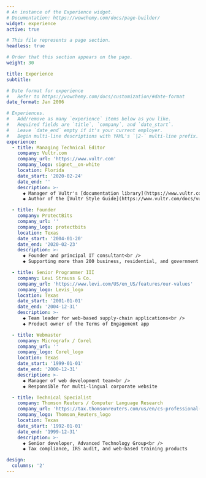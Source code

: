 ```yaml
---
# An instance of the Experience widget.
# Documentation: https://wowchemy.com/docs/page-builder/
widget: experience
active: true

# This file represents a page section.
headless: true

# Order that this section appears on the page.
weight: 30

title: Experience
subtitle:

# Date format for experience
#   Refer to https://wowchemy.com/docs/customization/#date-format
date_format: Jan 2006

# Experiences.
#   Add/remove as many `experience` items below as you like.
#   Required fields are `title`, `company`, and `date_start`.
#   Leave `date_end` empty if it's your current employer.
#   Begin multi-line descriptions with YAML's `|2-` multi-line prefix.
experience:
  - title: Managing Technical Editor
    company: Vultr.com
    company_url: 'https://www.vultr.com'
    company_logo: signet__on-white
    location: Florida
    date_start: '2020-02-24'
    date_end: ''
    description: >-
      ◆ Manager of Vultr's [documentation library](https://www.vultr.com/docs/) and [Trusted Author](https://vultrdocs.notion.site/) program<br />
      ◆ Author of the [Vultr Style Guide](https://www.vultr.com/docs/vultr-docs-style-guide/) and [Markdown Toolkit](https://github.com/vultr/vultr-mdtk#readme)

  - title: Founder
    company: ProtectBits
    company_url: ''
    company_logo: protectbits
    location: Texas
    date_start: '2004-01-20'
    date_end: '2020-02-23'
    description: >-
      ◆ Founder and principal IT consultant<br />
      ◆ Supporting more than 200 business, residential, and government clients

  - title: Senior Programmer III
    company: Levi Strauss & Co.
    company_url: 'https://www.levi.com/US/en_US/features/our-values'
    company_logo: Levis_logo
    location: Texas
    date_start: '2001-01-01'
    date_end: '2004-12-31'
    description: >-
      ◆ Team leader for web-based supply-chain applications<br />
      ◆ Product owner of the Terms of Engagement app

  - title: Webmaster
    company: Micrografx / Corel
    company_url: ''
    company_logo: Corel_logo
    location: Texas
    date_start: '1999-01-01'
    date_end: '2000-12-31'
    description: >-
      ◆ Manager of web development team<br />
      ◆ Responsible for multi-lingual corporate website

  - title: Technical Specialist
    company: Thomson Reuters / Computer Language Research
    company_url: 'https://tax.thomsonreuters.com/us/en/cs-professional-suite/gosystem-tax-rs'
    company_logo: Thomson_Reuters_logo
    location: Texas
    date_start: '1992-01-01'
    date_end: '1999-12-31'
    description: >-
      ◆ Senior developer, Advanced Technology Group<br />
      ◆ Tax compliance, IRS audit, and web-based training products

design:
  columns: '2'
---
```


